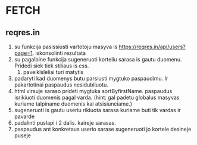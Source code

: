 # FETCH

## reqres.in

1. su funkcija pasissiusti vartotoju masyva is https://reqres.in/api/users?page=1. iskonsolinti rezultata
2. su pagalbine funkcija sugeneruoti korteliu sarasa is gautu duomenu. Pridedi siek tiek stiliaus is css.
   1. paveiklsleliai turi matytis
3. padaryti kad duomenys butu parsiusti mygtuko paspaudimu. Ir pakartotinai paspaudus nesidubliuotu.
4. html virsuje saraso prideti mygtuka sortByfirstName. paspaudus isrikiuoti duomenis pagal varda. (hint: gal padetu globalus masyvas kuriame talpiname duomenis kai atsisiunciame.)
5. sugeneruoti is gautu useriu rikiuota sarasa kuriame buti tik vardas ir pavarde
6. padalinti puslapi i 2 dalis. kaireje sarasas.
7. paspaudus ant konkretaus userio sarase sugeneruoti jo kortele desineje puseje 